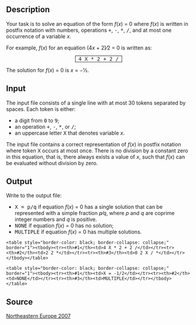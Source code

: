 <h2>Description</h2><p>Your task is to solve an equation of the form <i>f</i>(<i>x</i>) = 0 where <i>f</i>(<i>x</i>) is written in postfix notation with numbers, operations <tt>+</tt>, <tt>-</tt>, <tt>*</tt>, <tt>/</tt>, and at most one occurrence of a variable <i>x</i>.</p><p>For example, <i>f</i>(<i>x</i>) for an equation (4<i>x</i> + 2)⁄2 = 0 is written as:</p><p align="center"><tt style="border: solid 1px;">&nbsp;4 X * 2 + 2 /&nbsp;</tt></p><p>The solution for <i>f</i>(<i>x</i>) = 0 is <i>x</i> = −1⁄2.</p><h2>Input</h2><p>The input file consists of a single line with at most 30 tokens separated by spaces. Each token is either:</p><ul><li>a digit from <tt>0</tt> to <tt>9</tt>;</li><li>an operation <tt>+</tt>, <tt>-</tt>, <tt>*</tt>, or <tt>/</tt>;</li><li>an uppercase letter <tt>X</tt> that denotes variable <i>x</i>.</li></ul><p>The input file contains a correct representation of <i>f</i>(<i>x</i>) in postfix notation where token <tt>X</tt> occurs at most once. There is no division by a constant zero in this equation, that is, there always exists a value of <i>x</i>, such that <i>f</i>(<i>x</i>) can be evaluated without division by zero.</p><h2>Output</h2><p>Write to the output file:</p><ul><li><tt>X = p/q</tt> if equation <i>f</i>(<i>x</i>) = 0 has a single solution that can be represented with a simple fraction <i>p</i>⁄<i>q</i>, where <i>p</i> and <i>q</i> are coprime integer numbers and <i>q</i> is positive.</li><li><tt>NONE</tt> if equation <i>f</i>(<i>x</i>) = 0 has no solution;</li><li><tt>MULTIPLE</tt> if equation <i>f</i>(<i>x</i>) = 0 has multiple solutions.</li></ul><pre><code class="language-input1">&lt;table style=&quot;border-color: black; border-collapse: collapse;&quot; border=&quot;1&quot;&gt;&lt;tbody&gt;&lt;tr&gt;&lt;th&gt;#1&lt;/th&gt;&lt;td&gt;4 X * 2 + 2 /&lt;/td&gt;&lt;/tr&gt;&lt;tr&gt;&lt;th&gt;#2&lt;/th&gt;&lt;td&gt;2 2 *&lt;/td&gt;&lt;/tr&gt;&lt;tr&gt;&lt;th&gt;#3&lt;/th&gt;&lt;td&gt;0 2 X / *&lt;/td&gt;&lt;/tr&gt;&lt;/tbody&gt;&lt;/table&gt;</code></pre><pre><code class="language-output1">&lt;table style=&quot;border-color: black; border-collapse: collapse;&quot; border=&quot;1&quot;&gt;&lt;tbody&gt;&lt;tr&gt;&lt;th&gt;#1&lt;/th&gt;&lt;td&gt;X = -1/2&lt;/td&gt;&lt;/tr&gt;&lt;tr&gt;&lt;th&gt;#2&lt;/th&gt;&lt;td&gt;NONE&lt;/td&gt;&lt;/tr&gt;&lt;tr&gt;&lt;th&gt;#3&lt;/th&gt;&lt;td&gt;MULTIPLE&lt;/td&gt;&lt;/tr&gt;&lt;/tbody&gt;&lt;/table&gt;</code></pre><h2>Source</h2><a href="searchproblem?field=source&amp;key=Northeastern+Europe+2007">Northeastern Europe 2007</a>